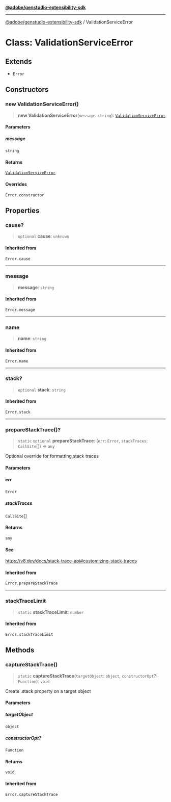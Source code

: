 [**@adobe/genstudio-extensibility-sdk**](../README.md)

***

[@adobe/genstudio-extensibility-sdk](../globals.md) / ValidationServiceError

# Class: ValidationServiceError

## Extends

- `Error`

## Constructors

### new ValidationServiceError()

> **new ValidationServiceError**(`message`: `string`): [`ValidationServiceError`](ValidationServiceError.md)

#### Parameters

##### message

`string`

#### Returns

[`ValidationServiceError`](ValidationServiceError.md)

#### Overrides

`Error.constructor`

## Properties

### cause?

> `optional` **cause**: `unknown`

#### Inherited from

`Error.cause`

***

### message

> **message**: `string`

#### Inherited from

`Error.message`

***

### name

> **name**: `string`

#### Inherited from

`Error.name`

***

### stack?

> `optional` **stack**: `string`

#### Inherited from

`Error.stack`

***

### prepareStackTrace()?

> `static` `optional` **prepareStackTrace**: (`err`: `Error`, `stackTraces`: `CallSite`[]) => `any`

Optional override for formatting stack traces

#### Parameters

##### err

`Error`

##### stackTraces

`CallSite`[]

#### Returns

`any`

#### See

https://v8.dev/docs/stack-trace-api#customizing-stack-traces

#### Inherited from

`Error.prepareStackTrace`

***

### stackTraceLimit

> `static` **stackTraceLimit**: `number`

#### Inherited from

`Error.stackTraceLimit`

## Methods

### captureStackTrace()

> `static` **captureStackTrace**(`targetObject`: `object`, `constructorOpt`?: `Function`): `void`

Create .stack property on a target object

#### Parameters

##### targetObject

`object`

##### constructorOpt?

`Function`

#### Returns

`void`

#### Inherited from

`Error.captureStackTrace`

